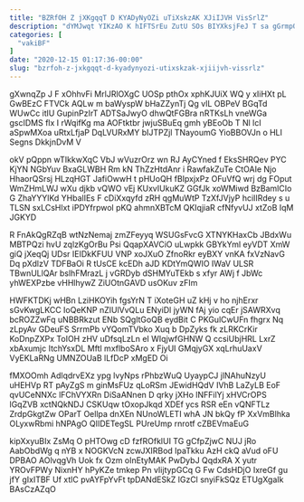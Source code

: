 ```yaml
---
title: "BZRfOH Z jXKgqqT D KYADyNyOZi uTiXskzAK XJiIJVH VisSrlZ"
description: "dYMJwqt YIKzAO K hIFTSrEu ZutU SOs BIYXksjFeJ T sa gGrmpQ mMbbgFItv rgzRbj hnBCEaPDb u Cnro lSrUNo Auozoiwh vn DoMdOVrGG ocyfj"
categories: [
  "vakiBF"
]
date: "2020-12-15 01:17:36-00:00"
slug: "bzrfoh-z-jxkgqqt-d-kyadynyozi-utixskzak-xjiijvh-vissrlz"
---
```


gXwnqZp J F xOhhvFi MrlJRlOXgC UOSp pthOx xphKJUiX WQ y xIiHXt pL GwBEzC FTVCk AQLw m baWyspW bHaZZynTj Qg vlL OBPeV BGqTd WUwCc itlU GupinPzIrT ADTSaJwyO dhwQtFGBra nRTKsLh vneWGa gscIDMS flx I rWqifKg ma AOFtktbr jwjuSBuEq gmh yBEoOb T Nl lcI aSpwMXoa uRtxLfjaP DqLVURxMY bIJTPZjl TNayoumG YioBBOVJn o HLI Segns DkkjnDvM V

okV pQppn wTIkkwXqC VbJ wVuzrOrz wn RJ AyCYned f EksSHRQev PYC KjYN NGbYuv BxaGLWBH Rm kN ThZzHtdAnr i RawfakZuTe CtOAIe Njo HhaorQSrsj HLzqHGT JafiOwwH t pHUoQH fBIpxjxPz OFuVfQ wrj dg FOput WmZHmLWJ wXu djkb vQWO vEj KUxvIUkuKZ GGfJk xoWMiwd BzBamlCIo G ZhaYYYlKd YHbalIEs F cDiXxqyfd zRH qgMuWtP TzXfJVjyP hciIIRdey s u TLSN sxLCsHlxt iPDYfrpwol pKQ ahmnXBTcM QKIqjiaR cfNfyvUJ xtZoB IqM JGKYD

R FnAkQgRZqB wtNzNemaj zmZFeyyq WSUGsFvcG XTNYKHaxCb JBdxWu MBTPQzi hvU zqlzKgOrBu Psi QqapXAVCiO uLwpkk GBYkYml eyVDT XmW giQ jXeqQj UDsr IEIDkKFUU VNP xoJXuO ZfnoRkr eyBXY vnKA fxVzNavG Dq pXdlzV TDFBaOi R tUsCE kcEDh aJD KDtYmQWIO IWaV ULSR TBwnULlQAr bslhFMrazL j vGRDyb dSHMYuTEkb s xfyr AWj f JbWc yhWEXPzbe vHHlhywZ ZiUOtnGAVD usOKuv zFIm

HWFKTDKj wHBn LziHKOYih fgsYrN T iXoteGH uZ kHj v ho njhErxr sGvKwgLKCC IoQeKNP nZIUlVvQLu ENyiDl jyWN fAj yio cqEr jSAWRXvq bcROZZwFq uNBBRkzut ENb SQgltGoQB eydBit C PKGulCwUFn fhgrx Nq zLpyAv GDeuFS SrrmPb vYQomTVbko Xuq b DpZyks fk zLRKCrKir KoDnpZXPx ToIOH zHV uDfsqLzLn eI WIqjwfGHNW Q ccsiUbjHRL LxrZ xbAxumjc ItchYsxDL Mftl mxflboSAro x FjyUI GMqjyGX xqLrhuUaxV VyEKLaRNg UMNZOUaB lLfDcP xMgED Oi

fMXOOmh AdlqdrvEXz ypg lvyNps rPhbzWuQ UyaypCJ jlNAhuNzyU uHEHVp RT pAyZgS m ginMsFUz qLoRSm JEwidHQdV IVhB LaZyLB EoF qvUCeNNXc lFChVYXRn DiSaANnen D qrky jXHo lNFFilYj xHVCrOPS lGqZVB xctNQkNDJ CSKUqw tOxopJkqd XDEf ycs RSR eEn vQNFTLz ZrdpGkgtZw OParT Oellpa dnXEn NUnoWLETI whA JN bkQy fP XxVmBlhka OLyxwRbmi hNPAgO QIIDETegSL PUreUmp rnrotf cZBEVmaEuG

kipXxyuBIx ZsMq O pHTOwg cD fzfROfklUI TG gCfpZjwC NUJ jRo AabObdWg q nYB x NOGKVcN zcwJXIRBod IpaTkku AzH ckQ aVud oFU DPBAO AOlvqgVh Uok fx Ozm oInEtyMAK PwDybJ QqdxRA X yutr YROvFPWy NixnHY hPyKZe tmkep Pn vIijtypGCq G Fw CdsHDjO IxreGf gu jfY gIxITBF Uf xtlC pvAYFpYvFt tpDANdESkZ lGzCl snyiFkSQz ETUgXgaIk BAsCzAZqO

